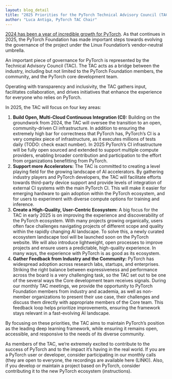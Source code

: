 ```yaml
---
layout: blog_detail
title: "2025 Priorities for the PyTorch Technical Advisory Council (TAC)"
author: "Luca Antiga, PyTorch TAC Chair" 
---
```


[2024 has been a year of incredible growth for PyTorch](https://pytorch.org/blog/2024-year-in-review/). As that continues in 2025, the PyTorch Foundation has made important steps towards evolving the governance of the project under the Linux Foundation’s vendor-neutral umbrella.

An important piece of governance for PyTorch is represented by the Technical Advisory Council (TAC). The TAC acts as a bridge between the industry, including but not limited to the PyTorch Foundation members, the community, and the PyTorch core development team.

Operating with transparency and inclusivity, the TAC gathers input, facilitates collaboration, and drives initiatives that enhance the experience for everyone who relies on PyTorch.

In 2025, the TAC will focus on four key areas:

1. **Build Open, Multi-Cloud Continuous Integration (CI):** Building on the groundwork from 2024, the TAC will oversee the transition to an open, community-driven CI infrastructure. In addition to ensuring the extremely high bar for correctness that PyTorch has, PyTorch’s CI is a very complex piece of infrastructure, as it executes millions of tests daily (TODO: check exact number). In 2025 PyTorch’s CI infrastructure will be fully open sourced and extended to support multiple compute providers, enabling broader contribution and participation to the effort from organizations benefitting from PyTorch.
2. **Support more Accelerators:** The TAC is committed to creating a level playing field for the growing landscape of AI accelerators. By gathering industry players and PyTorch developers, the TAC will facilitate efforts towards third-party device support and provide levels of integration of external CI systems with the main PyTorch CI. This will make it easier for emerging hardware to gain adoption within the PyTorch ecosystem, and for users to experiment with diverse compute options for training and inference.
3. **Create a High-Quality, User-Centric Ecosystem:** A big focus for the TAC in early 2025 is on improving the experience and discoverability of the PyTorch ecosystem. With many projects growing organically, users often face challenges navigating projects of different scope and quality within the rapidly changing AI landscape. To solve this, a newly curated ecosystem landscape tool will be launched soon on the PyTorch website. We will also introduce lightweight, open processes to improve projects and ensure users a predictable, high-quality experience. In many ways, the experience with PyTorch is as good as its ecosystem.
4. **Gather Feedback from Industry and the Community:** PyTorch has widespread adoption across research labs, startups, and enterprises. Striking the right balance between expressiveness and performance across the board is a very challenging task, so the TAC set out to be one of the several ways the Core development team receives signals. During our monthly TAC meetings, we provide the opportunity to PyTorch Foundation members from industry and academia, as well as non-member organizations to present their use case, their challenges and discuss them directly with appropriate members of the Core team. This feedback loop helps prioritize improvements, ensuring the framework stays relevant in a fast-evolving AI landscape.

By focusing on these priorities, the TAC aims to maintain PyTorch’s position as the leading deep learning framework, while ensuring it remains open, accessible, and responsive to the needs of its diverse community.

As members of the TAC, we’re extremely excited to contribute to the success of PyTorch and to the impact it’s having in the real world. If you are a PyTorch user or developer, consider participating in our monthly calls (they are open to everyone, the recordings are available here (LINK)). Also, if you develop or maintain a project based on PyTorch, consider contributing it to the new PyTorch ecosystem (instructions).